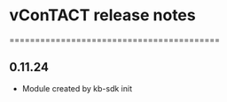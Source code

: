 # vConTACT release notes
=========================================

0.11.24
-----
* Module created by kb-sdk init
